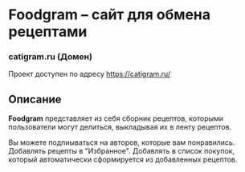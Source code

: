 # Foodgram – сайт для обмена рецептами

### catigram.ru (Домен)

Проект доступен по адресу https://catigram.ru/

## Описание

**Foodgram** представляет из себя сборник рецептов, которыми пользователи могут делиться, выкладывая их в ленту рецептов.

Вы можете подпиываться на авторов, которые вам понравились. Добавлять рецепты в "Избранное". Добавлять в список покупок, который автоматически сформируется из добавленных рецептов.

